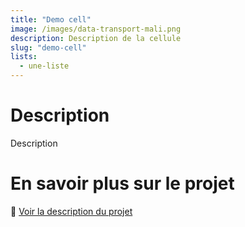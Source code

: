 ```yaml
---
title: "Demo cell"
image: /images/data-transport-mali.png
description: Description de la cellule
slug: "demo-cell"
lists: 
  - une-liste
---
```


# Description

Description

# En savoir plus sur le projet

🔎 [Voir la description du projet](https://forum.ogptoolbox.org/t/presentation-du-projet-data-transport-mali/590)
